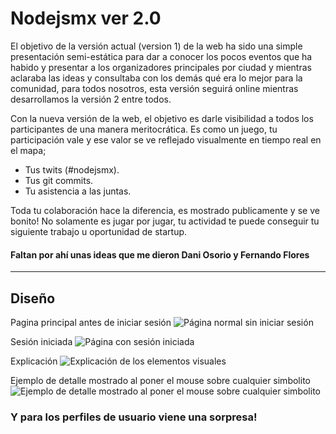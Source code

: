 Nodejsmx ver 2.0
===================

El objetivo de la versión actual (version 1) de la web ha sido una simple presentación semi-estática para dar a conocer los pocos eventos que ha habido y presentar a los organizadores principales por ciudad y mientras aclaraba las ideas y consultaba con los demás qué era lo mejor para la comunidad, para todos nosotros, esta versión seguirá online mientras desarrollamos la versión 2 entre todos.

Con la nueva versión de la web, el objetivo es darle visibilidad a todos los participantes de una manera meritocrática.
Es como un juego, tu participación vale y ese valor se ve reflejado visualmente en tiempo real en el mapa; 

- Tus twits (#nodejsmx).
- Tus git commits.
- Tu asistencia a las juntas. 

Toda tu colaboración hace la diferencia, es mostrado publicamente y se ve bonito! No solamente es jugar por jugar, tu actividad te puede conseguir tu siguiente trabajo u oportunidad de startup.

#### Faltan por ahí unas ideas que me dieron Dani Osorio y Fernando Flores

----------

Diseño
--------
Pagina principal antes de iniciar sesión
![Página normal sin iniciar sesión](https://i.imgur.com/AkKplqc.jpg)

Sesión iniciada
![Página con sesión iniciada](https://i.imgur.com/uBP61XA.jpg)

Explicación
![Explicación de los elementos visuales](https://i.imgur.com/nSFgsMx.jpg)

Ejemplo de detalle mostrado al poner el mouse sobre cualquier simbolito
![Ejemplo de detalle mostrado al poner el mouse sobre cualquier simbolito](https://i.imgur.com/RjNKs42.jpg)

### Y para los perfiles de usuario viene una sorpresa!

